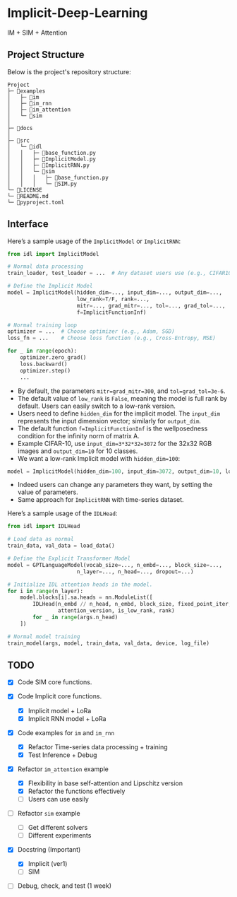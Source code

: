 # Implicit-Deep-Learning
IM + SIM + Attention

## Project Structure

Below is the project's repository structure:

```plaintext 
Project
├─ 📂examples                    
│   ├─ 📂im 
│   ├─ 📂im_rnn
│   ├─ 📂im_attention
│   └─ 📂sim
│
├─ 📂docs  
│
├─ 📂src
│   └─ 📂idl
│   │   ├─ 📃base_function.py
│   │   ├─ 📃ImplicitModel.py
│   │   ├─ 📃ImplicitRNN.py
│   │   └─ 📂sim
│   │   │   ├─ 📃base_function.py
│   │   │   └─ 📃SIM.py
└─ 📃LICENSE
└─ 📃README.md
└─ 📃pyproject.toml
```

## Interface

Here’s a sample usage of the `ImplicitModel` or ``ImplicitRNN``:

```python
from idl import ImplicitModel

# Normal data processing
train_loader, test_loader = ...  # Any dataset users use (e.g., CIFAR10, time-series, ...)

# Define the Implicit Model
model = ImplicitModel(hidden_dim=..., input_dim=..., output_dim=...,
                      low_rank=T/F, rank=...,
                      mitr=..., grad_mitr=..., tol=..., grad_tol=...,
                      f=ImplicitFunctionInf)

# Normal training loop
optimizer = ...  # Choose optimizer (e.g., Adam, SGD)
loss_fn = ...    # Choose loss function (e.g., Cross-Entropy, MSE)

for _ in range(epoch): 
    optimizer.zero_grad() 
    loss.backward()  
    optimizer.step()  
    ...
```




- By default, the parameters `mitr=grad_mitr=300`, and `tol=grad_tol=3e-6`.
- The default value of `low_rank` is `False`, meaning the model is full rank by default. Users can easily switch to a low-rank version.
- Users need to define `hidden_dim` for the implicit model. The `input_dim` represents the input dimension vector; similarly for `output_dim`.
- The default function `f=ImplicitFunctionInf` is the wellposedness condition for the infinity norm of matrix A.
- Example CIFAR-10, use `input_dim=3*32*32=3072` for the 32x32 RGB images and `output_dim=10` for 10 classes.
- We want a low-rank Implicit model with `hidden_dim=100`:

```python
model = ImplicitModel(hidden_dim=100, input_dim=3072, output_dim=10, low_rank=True, rank=2)
```
- Indeed users can change any parameters they want, by setting the value of parameters.
- Same approach for `ImplicitRNN` with time-series dataset.

Here’s a sample usage of the `IDLHead`:
```python
from idl import IDLHead

# Load data as normal
train_data, val_data = load_data()

# Define the Explicit Transformer Model
model = GPTLanguageModel(vocab_size=..., n_embd=..., block_size=...,
                      n_layer=..., n_head=..., dropout=...)

# Initialize IDL attention heads in the model.
for i in range(n_layer):
    model.blocks[i].sa.heads = nn.ModuleList([
        IDLHead(n_embd // n_head, n_embd, block_size, fixed_point_iter, 
                attention_version, is_low_rank, rank) 
        for _ in range(args.n_head)
    ])

# Normal model training
train_model(args, model, train_data, val_data, device, log_file)
```

## TODO

- [x] Code SIM core functions.
- [x] Code Implicit core functions.
   - [x] Implicit model + LoRa
   - [x] Implicit RNN model + LoRa
- [x] Code examples for `im` and `im_rnn` 
   - [x] Refactor Time-series data processing + training
   - [x] Test Inference + Debug   
- [x] Refactor `im_attention` example
   - [x] Flexibility in base self-attention and Lipschitz version
   - [x] Refactor the functions effectively
   - [ ] Users can use easily
- [ ] Refactor `sim` example
   - [ ] Get different solvers
   - [ ] Different experiments
- [x] Docstring (Important)
   - [x] Implicit (ver1)
   - [ ] SIM 
- [ ] Debug, check, and test (1 week)

